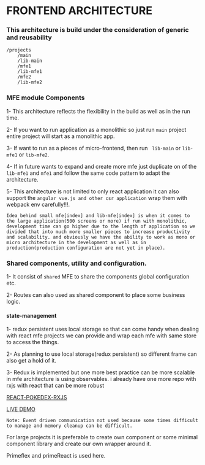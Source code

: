 # FRONTEND ARCHITECTURE 

### This architecture is build under the consideration of generic and reusability

```
/projects
    /main
    /lib-main
    /mfe1
    /lib-mfe1
    /mfe2
    /lib-mfe2
```

### MFE module Components

1- This architecture reflects the flexibility in the build as well as in the run time.

2- If you want to run application as a monolithic so just run ```main```  project entire project will start as a monolithic app.

3- If want to run as a pieces of micro-frontend, then run ``` lib-main``` or ```lib-mfe1``` or ```lib-mfe2```.

4- If in future wants to expand and create more mfe just duplicate on of the ```lib-mfe1``` and ```mfe1``` and follow the same code pattern to adapt the architecture.

5- This architecture is not limited to only react application it can also support the ```angular vue.js and other csr application``` wrap them with webpack env carefully!!!.

    Idea behind small mfe[index] and lib-mfe[index] is when it comes to the large application(500 screens or more) if run with monolithic, development time can go higher due to the length of application so we divided that into much more smaller pieces to increase productivity and scalability. and obviously we have the ability to work as mono or micro architecture in the development as well as in production(production configuration are not yet in place).

### Shared components, utility and configuration.

1- It consist of ```shared``` MFE to share the components global configuration etc.

2- Routes can also used as shared component to place some business logic.

#### state-management

1- redux persistent uses local storage so that can come handy when dealing with react mfe projects we can provide and wrap each mfe with same store to access the things.

2- As planning to use local storage(redux persistent) so different frame can also get a hold of it.

3- Redux is implemented but one more best practice can be more scalable in mfe architecture is using observables.
i already have one more repo with rxjs with react that can be more robust 

[REACT-POKEDEX-RXJS]("https://github.com/yusufansari563/react-pokedex-rxjs")

[LIVE DEMO](https://react-pokedex-rxjs-red.vercel.app/)

    Note: Event driven communication not used because some times difficult to manage and memory cleanup can be difficult.

For large projects it is preferable to create own component or some minimal component library and create our own wrapper around it.

Primeflex and primeReact is used here.